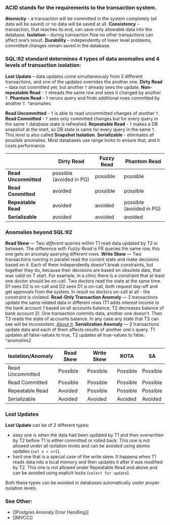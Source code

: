 ### ACID stands for the requirements to the transaction system.

**Atomicity** – a transaction will be committed in the system completely (all data will be saved) or no data will be saved at all.
**Consistency** – transaction, that reaches its end, can save only allowable data into the database.
**Isolation** – during transaction flow no other transactions can affect one’s result.
**Durability** – independently of lower level problems, committed changes remain saved in the database.

### SQL:92 standard determines 4 types of data anomalies and 4 levels of transaction isolation:

**Lost Update** – data updates come simultaneously from 2 different transactions, and one of the updates overrides the another one.
**Dirty Read** – data not committed yet, but another `T` already sees the update.
**Non-repeatable Read** -  `T` rereads the same row and sees it changed by another `T`.
**Phantom Read** – `T` reruns query and finds additional rows committed by another `T`. ^anomalies

**Read Uncommitted** - `T` is able to read uncommitted changes of another `T`.
**Read Committed** - `T` sees only committed changes but for every query in the same `T` database state is refreshed.
**Repeatable Read** - `T` makes a DB snapshot at the start, so DB state is same for every query in the same `T`. This level is also called **Snapshot Isolation**.
**Serializable** - eliminates all possible anomalies. Most databases use range locks to ensure that, and it costs performance.

|                      | Dirty Read               | Fuzzy Read | Phantom Read             |
| -------------------- | ------------------------ | ---------- | ------------------------ |
| **Read Uncommitted** | possible (avoided in PG) | possible   | possible                 |
| **Read Committed**   | avoided                  | possible   | possible                 |
| **Repeatable Read**  | avoided                  | avoided    | possible (avoided in PG) |
| **Serializable**     | avoided                  | avoided    | avoided                  |
### Anomalies beyond SQL:92

**Read Skew** — Two *different* queries within T1 read data updated by T2 in between. The difference with *Fuzzy Read* is FR queries the same row, this one gets an anomaly querying different rows.
**Write Skew** — Two transactions running in parallel read the current state and make decisions based on it. Each of them independently doesn’t break constraints, but together they do, because their decisions are based on obsolete data, that was valid on T start. For example, in a clinic there is a constraint that at least one doctor should be on-call. Two doctors read the state at the same time. D1 sees D2 is on-call and D2 sees D1 is on-call, both request day-off and get approvals from the system. In result no doctors on-call at all - the constraint is violated.
**Read-Only Transaction Anomaly** — 2 transactions update the same related data in different rows (T1 adds interest income to the bank account 1 based on all accounts balance; T2 decreases balance of bank account 2). One transaction commits data, another one doesn't. Then T3 reads the state of accounts balance. In any case any state that T3 can see will be inconsistent. [About it](https://johann.schleier-smith.com/blog/2016/01/06/analyzing-a-read-only-transaction-anomaly-under-snapshot-isolation.html).
**Serialization Anomaly** — 2 transactions update data and each of them affects results of another one's query. T1 updates all false-values to true, T2 updates all true-values to false. ^anomalies2

| Isolation/Anomaly | Read Skew | Write Skew | ROTA     | SA       |
| ----------------- | --------- | ---------- | -------- | -------- |
| Read Uncommitted  | Possible  | Possible   | Possible | Possible |
| Read Committed    | Possible  | Possible   | Possible | Possible |
| Repeatable Read   | Avoided   | Possible   | Possible | Possible |
| Serializable      | Avoided   | Avoided    | Avoided  | Avoided  |
### Lost Updates

**Lost Update** can be of 2 different types:
- easy one is when the data had been updated by T1 and then overwritten by T2 before T1 is either committed or rolled back. This one is not allowed under all isolation levels and can be avoided using atomic updates (`set x = x+1`).
- hard one that is a special case of the write skew. It happens when T1 reads data into a local memory and then updates it after it was modified by T2. This one is not allowed under Repeatable Read and above and can be avoided using explicit locks (`select for update`).

Both these types can be avoided in databases automatically under proper isolation levels.

### See Other:
- [[Postgres Anomaly Error Handling]]
- [[MVCC]]

